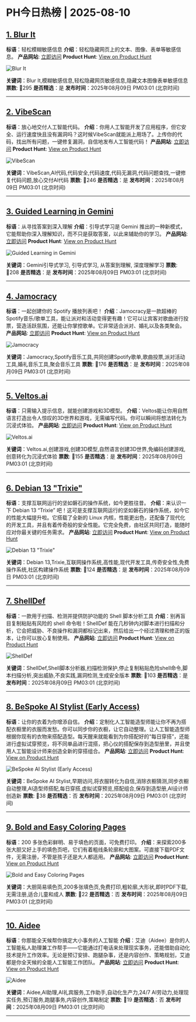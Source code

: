 # PH今日热榜 | 2025-08-10

## [1. Blur It](https://www.producthunt.com/products/blur-it-5-0?utm_campaign=producthunt-api&utm_medium=api-v2&utm_source=Application%3A+dev+%28ID%3A+189358%29)
**标语**：轻松模糊敏感信息
**介绍**：轻松隐藏网页上的文本、图像、表单等敏感信息。
**产品网站**: [立即访问](https://www.producthunt.com/r/IJ2SPAWP6NFO75?utm_campaign=producthunt-api&utm_medium=api-v2&utm_source=Application%3A+dev+%28ID%3A+189358%29)
**Product Hunt**: [View on Product Hunt](https://www.producthunt.com/products/blur-it-5-0?utm_campaign=producthunt-api&utm_medium=api-v2&utm_source=Application%3A+dev+%28ID%3A+189358%29)

![Blur It](https://ph-files.imgix.net/9c436fbe-d86b-46ca-a876-5e3022f08de5.png?auto=format)

**关键词**：Blur It,模糊敏感信息,轻松隐藏网页敏感信息,隐藏文本图像表单敏感信息
**票数**: 🔺295
**是否精选**：是
**发布时间**：2025年08月09日 PM03:01 (北京时间)

---

## [2. VibeScan](https://www.producthunt.com/products/vibescan?utm_campaign=producthunt-api&utm_medium=api-v2&utm_source=Application%3A+dev+%28ID%3A+189358%29)
**标语**：放心地交付人工智能代码。
**介绍**：你用人工智能开发了应用程序，但它安全、运行速度快且没有漏洞吗？这时候VibeScan就能派上用场了。上传你的代码，找出所有问题，一键修复漏洞，自信地发布人工智能代码！
**产品网站**: [立即访问](https://www.producthunt.com/r/EOYXHCMTBYE7YN?utm_campaign=producthunt-api&utm_medium=api-v2&utm_source=Application%3A+dev+%28ID%3A+189358%29)
**Product Hunt**: [View on Product Hunt](https://www.producthunt.com/products/vibescan?utm_campaign=producthunt-api&utm_medium=api-v2&utm_source=Application%3A+dev+%28ID%3A+189358%29)

![VibeScan](https://ph-files.imgix.net/9931f536-eefc-42ab-8c0c-f4377e2ce5a6.png?auto=format)

**关键词**：VibeScan,AI代码,代码安全,代码速度,代码无漏洞,代码问题查找,一键修复代码问题,放心交付AI代码
**票数**: 🔺246
**是否精选**：是
**发布时间**：2025年08月09日 PM03:01 (北京时间)

---

## [3. Guided Learning in Gemini](https://www.producthunt.com/products/gemini-6?utm_campaign=producthunt-api&utm_medium=api-v2&utm_source=Application%3A+dev+%28ID%3A+189358%29)
**标语**：从寻找答案到深入理解
**介绍**：引导式学习是 Gemini 推出的一种新模式，它能帮助你深入理解知识，而不只是获取答案，以此来辅助你的学习。
**产品网站**: [立即访问](https://www.producthunt.com/r/WKDZIMYQ34KSBG?utm_campaign=producthunt-api&utm_medium=api-v2&utm_source=Application%3A+dev+%28ID%3A+189358%29)
**Product Hunt**: [View on Product Hunt](https://www.producthunt.com/products/gemini-6?utm_campaign=producthunt-api&utm_medium=api-v2&utm_source=Application%3A+dev+%28ID%3A+189358%29)

![Guided Learning in Gemini](https://ph-files.imgix.net/341a212d-862f-4926-a8ba-0e1f7aa1ad4b.jpeg?auto=format)

**关键词**：Gemini引导式学习, 引导式学习, 从答案到理解, 深度理解学习
**票数**: 🔺208
**是否精选**：是
**发布时间**：2025年08月09日 PM03:01 (北京时间)

---

## [4. Jamocracy](https://www.producthunt.com/products/jamocracy?utm_campaign=producthunt-api&utm_medium=api-v2&utm_source=Application%3A+dev+%28ID%3A+189358%29)
**标语**：一起创建你的 Spotify 播放列表吧！
**介绍**：Jamocracy是一款超棒的Spotify音乐/歌单工具，能让派对和活动变得更有趣！它可以让宾客对歌曲进行投票，营造活跃氛围，还能让你掌控歌单。它非常适合派对、婚礼以及各类聚会。
**产品网站**: [立即访问](https://www.producthunt.com/r/B7CH6VQHSN7AWF?utm_campaign=producthunt-api&utm_medium=api-v2&utm_source=Application%3A+dev+%28ID%3A+189358%29)
**Product Hunt**: [View on Product Hunt](https://www.producthunt.com/products/jamocracy?utm_campaign=producthunt-api&utm_medium=api-v2&utm_source=Application%3A+dev+%28ID%3A+189358%29)

![Jamocracy](https://ph-files.imgix.net/e8574415-9a57-4a1d-90c7-c9a14f8efbbd.jpeg?auto=format)

**关键词**：Jamocracy,Spotify音乐工具,共同创建Spotify歌单,歌曲投票,派对活动工具,婚礼音乐工具,聚会音乐工具
**票数**: 🔺176
**是否精选**：是
**发布时间**：2025年08月09日 PM03:01 (北京时间)

---

## [5. Veltos.ai](https://www.producthunt.com/products/veltos-ai?utm_campaign=producthunt-api&utm_medium=api-v2&utm_source=Application%3A+dev+%28ID%3A+189358%29)
**标语**：只需输入提示信息，就能创建游戏和3D模型。
**介绍**：Veltos能让你用自然语言打造出令人惊叹的3D世界和游戏，无需编写代码。你可以瞬间将想法转化为沉浸式体验。
**产品网站**: [立即访问](https://www.producthunt.com/r/I5BD7UTAG7DHBI?utm_campaign=producthunt-api&utm_medium=api-v2&utm_source=Application%3A+dev+%28ID%3A+189358%29)
**Product Hunt**: [View on Product Hunt](https://www.producthunt.com/products/veltos-ai?utm_campaign=producthunt-api&utm_medium=api-v2&utm_source=Application%3A+dev+%28ID%3A+189358%29)

![Veltos.ai](https://ph-files.imgix.net/e634f000-39bc-41ba-88f6-7ff53b9bdf36.png?auto=format)

**关键词**：Veltos.ai,创建游戏,创建3D模型,自然语言创建3D世界,免编码创建游戏,创意转化为沉浸式体验
**票数**: 🔺155
**是否精选**：是
**发布时间**：2025年08月09日 PM03:01 (北京时间)

---

## [6. Debian 13 "Trixie"](https://www.producthunt.com/products/debian-13-trixie?utm_campaign=producthunt-api&utm_medium=api-v2&utm_source=Application%3A+dev+%28ID%3A+189358%29)
**标语**：支撑互联网运行的坚如磐石的操作系统，如今更胜往昔。
**介绍**：来认识一下 Debian 13 “Trixie” 吧！这可是支撑互联网运行的坚如磐石的操作系统，如今它的性能大幅提升啦。它搭载了全新的 Linux 内核，性能更出色，还配备了现代化的开发工具，并且有着传奇般的安全性能。它完全免费，由社区共同打造，能随时应对你最关键的任务需求。
**产品网站**: [立即访问](https://www.producthunt.com/r/QAKGDIMH7NQXYA?utm_campaign=producthunt-api&utm_medium=api-v2&utm_source=Application%3A+dev+%28ID%3A+189358%29)
**Product Hunt**: [View on Product Hunt](https://www.producthunt.com/products/debian-13-trixie?utm_campaign=producthunt-api&utm_medium=api-v2&utm_source=Application%3A+dev+%28ID%3A+189358%29)

![Debian 13 "Trixie"](https://ph-files.imgix.net/4a28bb39-8596-4765-bf1f-b0a18045d0d5.png?auto=format)

**关键词**：Debian 13,Trixie,互联网操作系统,高性能,现代开发工具,传奇安全性,免费操作系统,社区构建操作系统
**票数**: 🔺124
**是否精选**：是
**发布时间**：2025年08月09日 PM03:01 (北京时间)

---

## [7. ShellDef](https://www.producthunt.com/products/shelldef?utm_campaign=producthunt-api&utm_medium=api-v2&utm_source=Application%3A+dev+%28ID%3A+189358%29)
**标语**：一款用于扫描、检测并提供防护功能的 Shell 脚本分析工具
**介绍**：别再盲目复制粘贴有风险的 shell 命令啦！ShellDef 能在几秒钟内对脚本进行扫描和分析，它会把威胁、不良操作和漏洞都标记出来，然后给出一个经过清理和修正的版本，让你可以放心复制使用。
**产品网站**: [立即访问](https://www.producthunt.com/r/47LPXZARXIWFVA?utm_campaign=producthunt-api&utm_medium=api-v2&utm_source=Application%3A+dev+%28ID%3A+189358%29)
**Product Hunt**: [View on Product Hunt](https://www.producthunt.com/products/shelldef?utm_campaign=producthunt-api&utm_medium=api-v2&utm_source=Application%3A+dev+%28ID%3A+189358%29)

![ShellDef](https://ph-files.imgix.net/678ea93f-b22f-4887-af69-fca3e5ca50ee.png?auto=format)

**关键词**：ShellDef,Shell脚本分析器,扫描检测保护,停止复制粘贴危险shell命令,脚本扫描分析,突出威胁,不良实践,漏洞检测,生成安全版本
**票数**: 🔺103
**是否精选**：是
**发布时间**：2025年08月09日 PM03:01 (北京时间)

---

## [8. BeSpoke AI Stylist (Early Access)](https://www.producthunt.com/products/bespoke-ai-stylist-early-access?utm_campaign=producthunt-api&utm_medium=api-v2&utm_source=Application%3A+dev+%28ID%3A+189358%29)
**标语**：让你的衣着为你增添自信。
**介绍**：定制化人工智能造型师能让你不再为搭配衣橱里的衣服而发愁。你可以同步你的衣橱，让它自动整理。让人工智能造型师根据你现有的衣物来搭配造型。每天醒来就能看到为你搭配好的“每日穿搭”，还能进行虚拟试穿预览，将不同单品进行混搭，把心仪的搭配保存到造型册里，并且使用人工智能设计师来创造全新的穿搭组合。
**产品网站**: [立即访问](https://www.producthunt.com/r/RVFDYUAK63OSOJ?utm_campaign=producthunt-api&utm_medium=api-v2&utm_source=Application%3A+dev+%28ID%3A+189358%29)
**Product Hunt**: [View on Product Hunt](https://www.producthunt.com/products/bespoke-ai-stylist-early-access?utm_campaign=producthunt-api&utm_medium=api-v2&utm_source=Application%3A+dev+%28ID%3A+189358%29)

![BeSpoke AI Stylist (Early Access)](https://ph-files.imgix.net/3f1bb1c1-ec51-4e1a-8858-181506bf07de.png?auto=format)

**关键词**：BeSpoke AI Stylist,早期访问,将衣服转化为自信,消除衣橱猜测,同步衣橱自动整理,AI造型师搭配,每日穿搭,虚拟试穿预览,搭配组合,保存到造型册,AI设计师创造新
**票数**: 🔺38
**是否精选**：否
**发布时间**：2025年08月09日 PM03:01 (北京时间)

---

## [9. Bold and Easy Coloring Pages](https://www.producthunt.com/products/bold-and-easy-coloring-pages?utm_campaign=producthunt-api&utm_medium=api-v2&utm_source=Application%3A+dev+%28ID%3A+189358%29)
**标语**：200 多张色彩鲜明、易于填色的页面，可免费打印。
**介绍**：来探索200多张大胆又好上手的填色页吧，它们有着粗线条轮廓和大图案。可直接下载PDF文件，无需注册，不管是孩子还是大人都适用。
**产品网站**: [立即访问](https://www.producthunt.com/r/MNYY4OWF4UFOEY?utm_campaign=producthunt-api&utm_medium=api-v2&utm_source=Application%3A+dev+%28ID%3A+189358%29)
**Product Hunt**: [View on Product Hunt](https://www.producthunt.com/products/bold-and-easy-coloring-pages?utm_campaign=producthunt-api&utm_medium=api-v2&utm_source=Application%3A+dev+%28ID%3A+189358%29)

![Bold and Easy Coloring Pages](https://ph-files.imgix.net/dee3a289-d7b8-4e3b-b389-1c8fc9db481f.png?auto=format)

**关键词**：大胆简易填色页,200多张填色页,免费打印,粗轮廓,大形状,即时PDF下载,无需注册,适合儿童和成人
**票数**: 🔺22
**是否精选**：否
**发布时间**：2025年08月09日 PM03:01 (北京时间)

---

## [10. Aidee](https://www.producthunt.com/products/aidee?utm_campaign=producthunt-api&utm_medium=api-v2&utm_source=Application%3A+dev+%28ID%3A+189358%29)
**标语**：你那能全天候帮你搞定大小事务的人工智能
**介绍**：艾迪（Aidee）是你的人工智能私人助理兼工作帮手——它能通过打电话来处理现实事务，还能借助自动化技术提升工作效率。无论是预订安排、跑腿杂事，还是内容创作、策略规划，艾迪都是你全天候的全能人工智能工作团队。
**产品网站**: [立即访问](https://www.producthunt.com/r/R36DOLSLRPG4TL?utm_campaign=producthunt-api&utm_medium=api-v2&utm_source=Application%3A+dev+%28ID%3A+189358%29)
**Product Hunt**: [View on Product Hunt](https://www.producthunt.com/products/aidee?utm_campaign=producthunt-api&utm_medium=api-v2&utm_source=Application%3A+dev+%28ID%3A+189358%29)

![Aidee](https://ph-files.imgix.net/56623563-98a9-465c-8ad0-a71d540f83ea.png?auto=format)

**关键词**：Aidee,AI助理,AI礼宾服务,工作助手,自动化生产力,24/7 AI劳动力,处理现实任务,预订服务,跑腿事务,内容创作,策略制定
**票数**: 🔺19
**是否精选**：否
**发布时间**：2025年08月09日 PM03:01 (北京时间)

---

